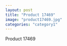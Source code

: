 ```yaml
---
layout: post
title: "Product 17469"
image: "product17469.jpg"
categories: "category1"
---
```

Product 17469
